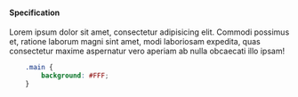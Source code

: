 #### Specification

Lorem ipsum dolor sit amet, consectetur adipisicing elit. Commodi possimus et, ratione laborum magni sint amet, modi laboriosam expedita, quas consectetur maxime aspernatur vero aperiam ab nulla obcaecati illo ipsam!

```css
	.main {
		background: #FFF;
	}
```